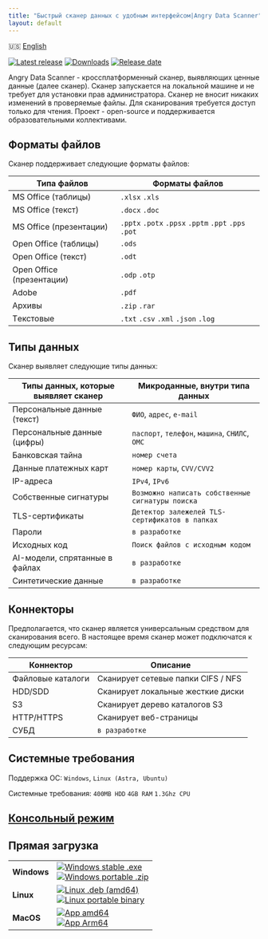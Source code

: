 ```yaml
---
title: "Быстрый сканер данных с удобным интерфейсом|Angry Data Scanner"
layout: default
---
```

🇺🇸 [English](README.md)

[![Latest release](https://img.shields.io/github/v/release/angryscan/angrydata-app?sort=semver)](https://github.com/angryscan/angrydata-app/releases/latest)
[![Downloads](https://img.shields.io/github/downloads/angryscan/angrydata-app/total.svg)](https://github.com/angryscan/angrydata-app/releases)
[![Release date](https://img.shields.io/github/release-date/angryscan/angrydata-app?label=release%20date&display_date=published_at&color=orange)](https://github.com/angryscan/angrydata-app/releases/latest)


Angry Data Scanner - кроссплатформенный сканер, выявляющих ценные данные (далее сканер). Сканер запускается на локальной машине и не требует для установки прав администратора.
Сканер не вносит никаких изменений в проверяемые файлы. Для сканирования требуется доступ только для чтения.
Проект - open-source и поддерживается образовательными коллективами.

## Форматы файлов
Сканер поддерживает следующие форматы файлов:

| Типа файлов               | Форматы файлов                                       |
|---------------------------|------------------------------------------------------|
| MS Office (таблицы)       | `.xlsx` `.xls`                                       |
| MS Office (текст)         | `.docx` `.doc`                                       |
| MS Office (презентации)   | `.pptx` `.potx` `.ppsx` `.pptm` `.ppt` `.pps` `.pot` |
| Open Office (таблицы)     | `.ods`                                               |
| Open Office (текст)       | `.odt`                                               | 
| Open Office (презентации) | `.odp` `.otp`                                        |
| Adobe                     | `.pdf`                                               |
| Архивы                    | `.zip` `.rar`                                        |
| Tекстовые                 | `.txt` `.csv` `.xml` `.json` `.log`                  |

## Типы данных
Сканер выявляет следующие типы данных:

| Типы данных, которые выявляет сканер | Микроданные, внутри типа данных                  |
|--------------------------------------|--------------------------------------------------|
| Персональные данные (текст)          | `ФИО`, `адрес`, `e-mail`                         |
| Персональные данные (цифры)          | `паспорт`, `телефон`, `машина`, `СНИЛС`, `ОМС`   |
| Банковская тайна                     | `номер счета`                                    |
| Данные платежных карт                | `номер карты`, `CVV/CVV2`                        |
| IP-адреса                            | `IPv4`, `IPv6`                                   |
| Собственные сигнатуры                | `Возможно написать собственные сигнатуры поиска` |
| TLS-сертификаты                      | `Детектор залежелей TLS-сертификатов в папках`   |
| Пароли                               | `в разработке`                                   |
| Исходных код                         | `Поиск файлов с исходным кодом`                  |
| AI-модели, cпрятанные в файлах       | `в разработке`                                   |
| Синтетические данные                 | `в разработке`                                   |

## Коннекторы
Предполагается, что сканер является универсальным средством для сканирования всего. В настоящее время сканер может подключатся к следующим ресурсам:

| Коннектор         | Описание                           |
|-------------------|------------------------------------|
| Файловые каталоги | Сканирует сетевые папки CIFS / NFS |
| HDD/SDD           | Сканирует локальные жесткие диски  |
| S3                | Сканирует дерево каталогов S3      |
| HTTP/HTTPS        | Сканирует веб-страницы             |
| СУБД              | `в разработке`                     |

## Системные требования
Поддержка ОС: 
`Windows`, `Linux (Astra, Ubuntu)`

Системные требования:
`400MB HDD` `4GB RAM` `1.3Ghz CPU`

## [Консольный режим](doc/CONSOLE.ru.md)

## Прямая загрузка

|             |                                                                                                                                                                                                                                                                                                                                                                                                                                                                                               |
|-------------|-----------------------------------------------------------------------------------------------------------------------------------------------------------------------------------------------------------------------------------------------------------------------------------------------------------------------------------------------------------------------------------------------------------------------------------------------------------------------------------------------|
| **Windows** | <a href="https://github.com/angryscan/angrydata-app/releases/latest/download/angry-data-scanner.exe"><img src="https://img.shields.io/badge/Setup-x64-0078D6?style=for-the-badge&logo=windows" alt="Windows stable .exe"></a><br/> <a href="https://github.com/angryscan/angrydata-app/releases/latest/download/angry-data-scanner-1.3.0-windows-amd64.zip"><img src="https://img.shields.io/badge/portable-x64-0078D6?style=for-the-badge&logo=windows" alt="Windows portable .zip"></a>     |
| **Linux**   | <a href="https://github.com/angryscan/angrydata-app/releases/latest/download/angry-data-scanner_1.3.0_amd64.deb"><img src="https://img.shields.io/badge/DEB-X64-A81D33?style=for-the-badge&logo=debian" alt="Linux .deb (amd64)"></a><br/> <a href="https://github.com/angryscan/angrydata-app/releases/latest/download/angry-data-scanner-1.3.0-linux-amd64.tar.gz"><img src="https://img.shields.io/badge/portable-x64-333?style=for-the-badge&logo=linux" alt="Linux portable binary"></a> |
| **MacOS**   | <a href="https://github.com/angryscan/angrydata-app/releases/latest/download/angry-data-scanner_1.3.0_mac-amd64.zip"><img src="https://img.shields.io/badge/macOS-X64-000000?style=for-the-badge&logo=apple" alt="App amd64"></a> <br/> <a href="https://github.com/angryscan/angrydata-app/releases/latest/download/angry-data-scanner_1.3.0_mac-amd64.zip"><img src="https://img.shields.io/badge/macOS-ARM64-000000?style=for-the-badge&logo=apple" alt="App Arm64"></a>                   |

